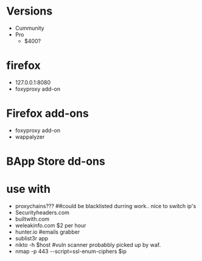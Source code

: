# Versions
- Cummunity
- Pro
  - $400?

# firefox
  - 127.0.0.1:8080
  - foxyproxy add-on

# Firefox add-ons
- foxyproxy add-on
- wappalyzer

# BApp Store dd-ons 

# use with
- proxychains??? ##could be blacklisted durring work.. nice to switch ip's
- Securityheaders.com
- builtwith.com
- weleakinfo.com $2 per hour
- hunter.io #emails grabber
- sublist3r app
- nikto -h $host #vuln scanner probabbly picked up by waf.
- nmap -p 443 --script=ssl-enum-ciphers $ip
